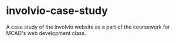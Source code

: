 # involvio-case-study
A case study of the involvio website as a part of the coursework for MCAD's web development class.
